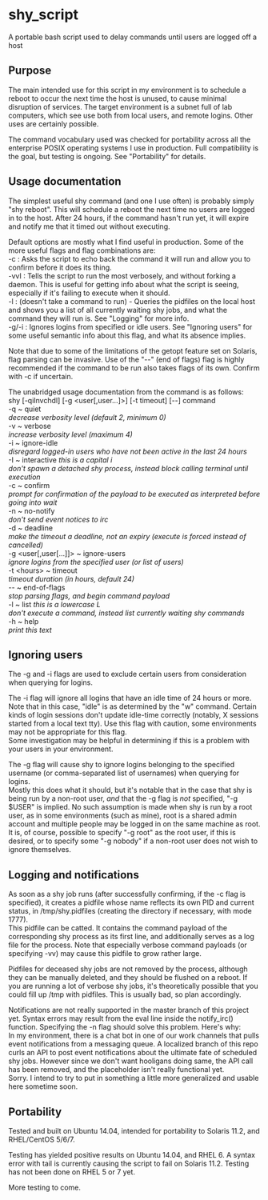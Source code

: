 # shy_script
A portable bash script used to delay commands until users are logged off a host

## Purpose
The main intended use for this script in my environment is to schedule a reboot to occur the next time the host is unused, to cause minimal disruption of services. The target environment is a subnet full of lab computers, which see use both from local users, and remote logins. Other uses are certainly possible.

The command vocabulary used was checked for portability across all the enterprise POSIX operating systems I use in production. Full compatibility is the goal, but testing is ongoing. See "Portability" for details.

## Usage documentation
The simplest useful shy command (and one I use often) is probably simply "shy reboot". This will schedule a reboot the next time no users are logged in to the host. After 24 hours, if the command hasn't run yet, it will expire and notify me that it timed out without executing.

Default options are mostly what I find useful in production. Some of the more useful flags and flag combinations are:  
-c : Asks the script to echo back the command it will run and allow you to confirm before it does its thing.  
-vvI : Tells the script to run the most verbosely, and without forking a daemon. This is useful for getting info about what the script is seeing, especially if it's failing to execute when it should.  
-l : (doesn't take a command to run) - Queries the pidfiles on the local host and shows you a list of all currently waiting shy jobs, and what the command they will run is. See "Logging" for more info.  
-g/-i : Ignores logins from specified or idle users. See "Ignoring users" for some useful semantic info about this flag, and what its absence implies.

Note that due to some of the limitations of the getopt feature set on Solaris, flag parsing can be invasive. Use of the "--" (end of flags) flag is highly recommended if the command to be run also takes flags of its own. Confirm with -c if uncertain.

The unabridged usage documentation from the command is as follows:  
shy [-qiInvchdl] [-g \<user[,user...]\>] [-t timeout] [--] command  
-q ~ quiet  
 *decrease verbosity level (default 2, minimum 0)*  
-v ~ verbose  
*increase verbosity level (maximum 4)*  
-i ~ ignore-idle  
*disregard logged-in users who have not been active in the last 24 hours*  
-I ~ interactive  *this is a capital i*  
*don't spawn a detached shy process, instead block calling terminal until execution*  
-c ~ confirm  
*prompt for confirmation of the payload to be executed as interpreted before going into wait*  
-n ~ no-notify  
*don't send event notices to irc*  
-d ~ deadline  
*make the timeout a deadline, not an expiry (execute is forced instead of cancelled)*  
-g \<user[,user[...]]\> ~ ignore-users  
*ignore logins from the specified user (or list of users)*  
-t \<hours\> ~ timeout  
*timeout duration (in hours, default 24)*  
-- ~ end-of-flags  
*stop parsing flags, and begin command payload*  
-l ~ list  *this is a lowercase L*  
*don't execute a command, instead list currently waiting shy commands*  
-h ~ help  
*print this text*

## Ignoring users
The -g and -i flags are used to exclude certain users from consideration when querying for logins.

The -i flag will ignore all logins that have an idle time of 24 hours or more. Note that in this case, "idle" is as determined by the "w" command. Certain kinds of login sessions don't update idle-time correctly (notably, X sessions started from a local text tty). Use this flag with caution, some environments may not be appropriate for this flag.  
Some investigation may be helpful in determining if this is a problem with your users in your environment.

The -g flag will cause shy to ignore logins belonging to the specified username (or comma-separated list of usernames) when querying for logins.  
Mostly this does what it should, but it's notable that in the case that shy is being run by a non-root user, *and* that the -g flag is *not* specified, "-g $USER" is implied. No such assumption is made when shy is run by a root user, as in some environments (such as mine), root is a shared admin account and multiple people may be logged in on the same machine as root.  
It is, of course, possible to specify "-g root" as the root user, if this is desired, or to specify some "-g nobody" if a non-root user does not wish to ignore themselves.

## Logging and notifications
As soon as a shy job runs (after successfully confirming, if the -c flag is specified), it creates a pidfile whose name reflects its own PID and current status, in /tmp/shy.pidfiles (creating the directory if necessary, with mode 1777).  
This pidfile can be catted. It contains the command payload of the corresponding shy process as its first line, and additionally serves as a log file for the process. Note that especially verbose command payloads (or specifying -vv) may cause this pidfile to grow rather large.

Pidfiles for deceased shy jobs are not removed by the process, although they can be manually deleted, and they should be flushed on a reboot. If you are running a lot of verbose shy jobs, it's theoretically possible that you could fill up /tmp with pidfiles. This is usually bad, so plan accordingly.

Notifications are not really supported in the master branch of this project yet. Syntax errors may result from the eval line inside the notify_irc() function. Specifying the -n flag should solve this problem. Here's why:  
In my environment, there is a chat bot in one of our work channels that pulls event notifications from a messaging queue. A localized branch of this repo curls an API to post event notifications about the ultimate fate of scheduled shy jobs. However since we don't want hooligans doing same, the API call has been removed, and the placeholder isn't really functional yet.  
Sorry. I intend to try to put in something a little more generalized and usable here sometime soon.

## Portability
Tested and built on Ubuntu 14.04, intended for portability to Solaris 11.2, and RHEL/CentOS 5/6/7.

Testing has yielded positive results on Ubuntu 14.04, and RHEL 6. A syntax error with tail is currently causing the script to fail on Solaris 11.2. Testing has not been done on RHEL 5 or 7 yet.

More testing to come.
